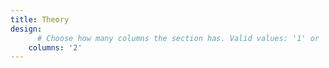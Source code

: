 ```yaml
---
title: Theory
design:
      # Choose how many columns the section has. Valid values: '1' or '2'.
    columns: '2'
---
```

